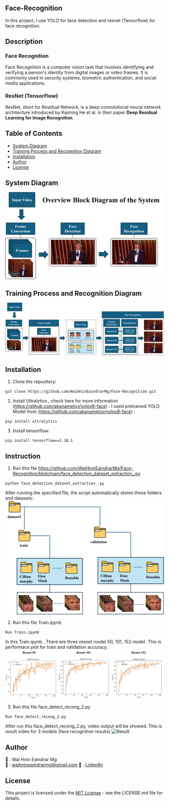## Face-Recognition 
In this project, I use YOLO for face detection and resnet (Tensorflow) for face recognition.

## Description
### Face Recognition
Face Recognition is a computer vision task that involves identifying and verifying a person's identity from digital images or video frames. It is commonly used in security systems, biometric authentication, and social media applications.

### ResNet (TensorFlow)
ResNet, short for Residual Network, is a deep convolutional neural network architecture introduced by Kaiming He et al. in their paper **Deep Residual Learning for Image Recognition**.



## Table of Contents
- [System Diagram](#system-diagram)
- [Training Process and Recognition Diagram](#training-process-and-recognition-diagram)
- [Installation](#installation)
- [Author](#author)
- [License](#license)

##
## System Diagram
![System Diagram](https://raw.githubusercontent.com/WaiHninEaindrarMg/Face-Recognition/main/figure/Overview%20System.jpg)

## Training Process and Recognition Diagram
![Training Process and Recognition Diagram](https://raw.githubusercontent.com/WaiHninEaindrarMg/Face-Recognition/main/figure/TrainingProcess_Recognition.jpg)


## Installation
1. Clone the repository:
```
git clone https://github.com/WaiHninEaindrarMg/Face-Recognition.git
```

2. Install Ultralytics , check here for more information (https://github.com/akanametov/yolov8-face) :
I used pretrained YOLO Model from (https://github.com/akanametov/yolov8-face) : 
```
pip install ultralytics
```

3. Install tensorflow:
```
pip install tensorflow==2.10.1
```

## Instruction
1. Run this file https://github.com/WaiHninEaindrarMg/Face-Recognition/blob/main/face_detection_dataset_extraction_.py
```
python face_detection_dataset_extraction_.py
```
After running the specified file, the script automatically stores these folders and datasets:
![Folders and Datasets](https://raw.githubusercontent.com/WaiHninEaindrarMg/Face-Recognition/main/figure/folders_dataset.jpg)


2. Run this file Train.ipynb
```
Run Train.ipynb
```
In this Train.ipynb , There are three resnet model 50, 101, 152 model.
This is performace plot for train and validation accuracy.
![Accuracy](https://raw.githubusercontent.com/WaiHninEaindrarMg/Face-Recognition/main/figure/resnet%20performance.jpg)


3. Run this file face_detect_recong_2.py
```
Run face_detect_recong_2.py
```
After run this face_detect_recong_2.py, video output will be showed.
This is result video for 3 models (face recognition results)
![Result](https://raw.githubusercontent.com/WaiHninEaindrarMg/Face-Recognition/main/figure/resnet_accuracy.gif)

##
## Author
👤 : Wai Hnin Eaindrar Mg  
📧 : [waihnineaindrarmg@gmail.com](mailto:waihnineaindrarmg@gmail.com)
📧 : [LinkedIn](www.linkedin.com/in/wai-hnin-eaindrar-mg-01008b16a)


## License

This project is licensed under the [MIT License](LICENSE.md) - see the LICENSE.md file for details.

